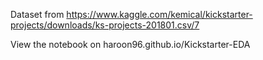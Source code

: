 Dataset from https://www.kaggle.com/kemical/kickstarter-projects/downloads/ks-projects-201801.csv/7

View the notebook on haroon96.github.io/Kickstarter-EDA